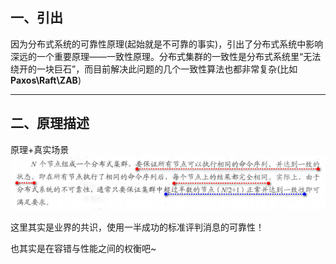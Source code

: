 ## 一、引出
 因为分布式系统的可靠性原理(起始就是不可靠的事实)，引出了分布式系统中影响深远的一个重要原理——一致性原理。分布式集群的一致性是分布式系统里“无法绕开的一块巨石”，而目前解决此问题的几个一致性算法也都非常复杂(比如 **Paxos\Raft\ZAB**)

---
## 二、原理描述
 原理+真实场景
![alt text](../../img/一致性算法要求.png)

这里其实是业界的共识，使用一半成功的标准评判消息的可靠性！

也其实是在容错与性能之间的权衡吧~